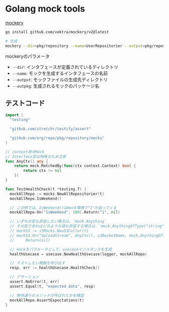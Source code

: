# Golang mock tools

[mockery](https://github.com/vektra/mockery)

```sh
go install github.com/vektra/mockery/v2@latest

# 生成
mockery --dir=pkg/repository --name=UserRepositorier --output=pkg/repository/mocks --outpkg=mocks
```

mockeryのパラメータ

- `--dir`: インタフェースが定義されているディレクトリ
- `--name`: モックを生成するインタフェースの名前
- `--output`: モックファイルの生成先ディレクトリ
- `--outpkg`: 生成されるモックのパッケージ名

## テストコード

```go
import (
  "testing"

  "github.com/stretchr/testify/assert"

  "github.com/org/repo/pkg/repository/mocks"
)

// context用のMock
// Interface型は特殊のため注意
func AnyCtx() any {
    return mock.MatchedBy(func(ctx context.Context) bool {
        return ctx != nil
    })
}

func TestHealthCheck(t *testing.T) {
  mockAllRepo := mocks.NewAllRepositorier(t)
  mockAllRepo.IsWeekend()

  // この例では、IsWeekend()はmock環境で"1"が返ってくる
  mockAllRepo.On("IsWeekend", 100).Return("1", nil)

  // いずれの型も許容したい場合は、`mock.Anything`
  // その型であればどのような値も許容する場合は、`mock.AnythingOfType("string")`
  // mockS3 := s3Mocks.NewS3Caller(t)
  // mockS3.On("UploadStream", AnyCtx(), s3BucketName, mock.AnythingOfType("string"), mock.Anything, mock.AnythingOfType("*int64")).
  //     Return(nil)

  // mockをパラメータとして、usecaseインスタンスを生成
  healthUsecase = usecase.NewHealthUsecase(logger, mockAllRepo)

  // テストしたい関数を呼び出す
  resp, err := healthUsecase.HealthCheck()

  // アサーション
  assert.NoError(t, err)
  assert.Equal(t, "expected data", resp)

  // 期待通りのメソッドが呼ばれたかを確認
  mockAllRepo.AssertExpectations(t)
}
```
